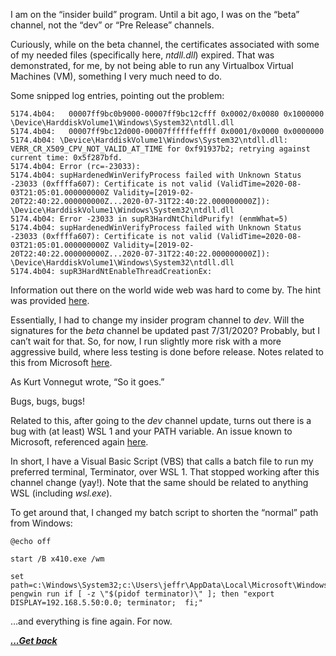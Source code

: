 I am on the &#8220;insider build&#8221; program. Until a bit ago, I was on the &#8220;beta&#8221; channel, not the &#8220;dev&#8221; or &#8220;Pre Release&#8221; channels.

Curiously, while on the beta channel, the certificates associated with some of my needed files (specifically here, _ntdll.dll_) expired. That was demonstrated, for me, by not being able to run any Virtualbox Virtual Machines (VM), something I very much need to do.

Some snipped log entries, pointing out the problem:  


<pre class="wp-block-code"><code>5174.4b04:   00007ff9bc0b9000-00007ff9bc12cfff 0x0002/0x0080 0x1000000  \Device\HarddiskVolume1\Windows\System32\ntdll.dll
5174.4b04:   00007ff9bc12d000-00007ffffffeffff 0x0001/0x0000 0x0000000
5174.4b04: \Device\HarddiskVolume1\Windows\System32\ntdll.dll: VERR_CR_X509_CPV_NOT_VALID_AT_TIME for 0xf91937b2; retrying against current time: 0x5f287bfd.
5174.4b04: Error (rc=-23033):
5174.4b04: supHardenedWinVerifyProcess failed with Unknown Status -23033 (0xffffa607): Certificate is not valid (ValidTime=2020-08-03T21:05:01.000000000Z Validity=[2019-02-20T22:40:22.000000000Z...2020-07-31T22:40:22.000000000Z]): \Device\HarddiskVolume1\Windows\System32\ntdll.dll
5174.4b04: Error -23033 in supR3HardNtChildPurify! (enmWhat=5)
5174.4b04: supHardenedWinVerifyProcess failed with Unknown Status -23033 (0xffffa607): Certificate is not valid (ValidTime=2020-08-03T21:05:01.000000000Z Validity=[2019-02-20T22:40:22.000000000Z...2020-07-31T22:40:22.000000000Z]): \Device\HarddiskVolume1\Windows\System32\ntdll.dll
5174.4b04: supR3HardNtEnableThreadCreationEx:</code></pre>

Information out there on the world wide web was hard to come by. The hint was provided [here](https://www.virtualbox.org/ticket/16202).

Essentially, I had to change my insider program channel to _dev_. Will the signatures for the _beta_ channel be updated past 7/31/2020? Probably, but I can&#8217;t wait for that. So, for now, I run slightly more risk with a more aggressive build, where less testing is done before release. Notes related to this from Microsoft [here](https://blogs.windows.com/windowsexperience/2020/07/29/announcing-windows-10-insider-preview-build-20180/).  


As Kurt Vonnegut wrote, &#8220;So it goes.&#8221;

Bugs, bugs, bugs!

Related to this, after going to the _dev_ channel update, turns out there is a bug with (at least) WSL 1 and your PATH variable. An issue known to Microsoft, referenced again [here](https://blogs.windows.com/windowsexperience/2020/07/29/announcing-windows-10-insider-preview-build-20180/).

In short, I have a Visual Basic Script (VBS) that calls a batch file to run my preferred terminal, Terminator, over WSL 1. That stopped working after this channel change (yay!). Note that the same should be related to anything WSL (including _wsl.exe_).

To get around that, I changed my batch script to shorten the &#8220;normal&#8221; path from Windows:

<pre class="wp-block-code"><code>@echo off

start /B x410.exe /wm

set path=c:\Windows\System32;c:\Users\jeffr\AppData\Local\Microsoft\WindowsApps
pengwin run if [ -z \"$(pidof terminator)\" ]; then "export DISPLAY=192.168.5.50:0.0; terminator;  fi;"</code></pre>

&#8230;and everything is fine again. For now.

[***...Get back***](../it-the-hard-way.html)
